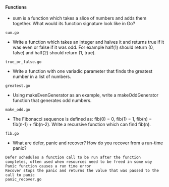 #### Functions

- sum is a function which takes a slice of numbers and adds them together. What would its function signature look like in Go?
```
sum.go
```

- Write a function which takes an integer and halves it and returns true if it was even or false if it was odd. For example half(1) should return (0, false) and half(2) should return (1, true).
```
true_or_false.go
```

- Write a function with one variadic parameter that finds the greatest number in a list of numbers.
```
greatest.go
```

- Using makeEvenGenerator as an example, write a makeOddGenerator function that generates odd numbers.
```
make_odd.go
```

- The Fibonacci sequence is defined as: fib(0) = 0, fib(1) = 1, fib(n) = fib(n-1) + fib(n-2). Write a recursive function which can find fib(n).
```
fib.go
```

- What are defer, panic and recover? How do you recover from a run-time panic?
```
Defer schedules a function call to be run after the function completes, often used when resources need to be freed in some way
Panic function causes a run time error
Recover stops the panic and returns the value that was passed to the call to panic
panic_recover.go
```
